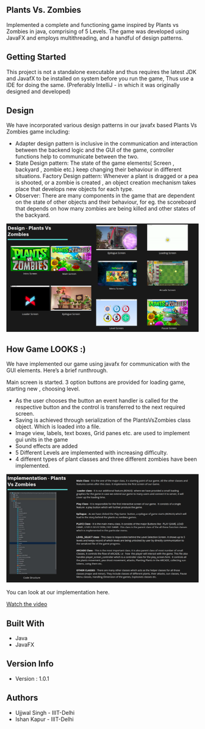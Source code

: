 ## Plants Vs. Zombies
Implemented a complete and functioning game inspired by Plants vs Zombies in java, comprising of 5 Levels. The game was developed using JavaFX and employs multithreading, and a handful of design patterns.

## Getting Started
This project is not a standalone executable and thus requires the latest JDK and JavafX to be installed on system before you run the game, Thus use a IDE for doing the same. (Preferably IntelliJ - in which it was originally designed and developed)

## Design
We have incorporated various design patterns in our javafx based Plants Vs Zombies game including:

- Adapter design pattern is inclusive in the communication and interaction between the backend logic and the GUI of the game, controller functions help to communicate between the two.
- State Design pattern: The state of the game elements( Screen , backyard , zombie etc.) keep changing their behaviour in different situations.
Factory Design pattern: Whenever a plant is dragged or a pea is shooted, or a zombie is created , an object creation mechanism takes place that develops new objects for each type.
- Observer: There are many components in the game that are dependent on the state of other objects and their behaviour, for eg. the scoreboard that depends on how many zombies are being killed and other states of the backyard.

![Design](122.png)


## How Game LOOKS :)

We have implemented our game using javafx for communication with the GUI elements. Here’s a brief runthrough.

Main screen is started. 3 option buttons are provided for loading game, starting new , choosing level.
- As the user chooses the button an event handler is called for the respective button and the control is transferred to the next required screen.
- Saving is achieved through serialization of the PlantsVsZombies class object. Which is loaded into a file.
- Image view, labels, text boxes, Grid panes etc. are used to implement gui units in the game
- Sound effects are added
- 5 Different Levels are implemented with increasing difficulty.
- 4 different types of plant classes and three different zombies have been implemented.

![Implementation](https://github.com/ujjwalll/PlantsvsZombies-Beta/blob/master/12.png?raw=true)

You can look at our implementation here.

[Watch the video](https://drive.google.com/file/d/1XuFZcccqE9WO_PpdtG17yfeSuNzjLnhJ/view?usp=sharing)

## Built With
- Java
- JavaFX

## Version Info
- Version : 1.0.1

## Authors
- Ujjwal Singh - IIIT-Delhi
- Ishan Kapur - IIIT-Delhi
